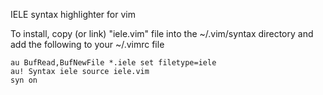 IELE syntax highlighter for vim

To install, copy (or link) "iele.vim" file into the ~/.vim/syntax 
directory and add the following to your ~/.vimrc file

```vim
au BufRead,BufNewFile *.iele set filetype=iele
au! Syntax iele source iele.vim
syn on
```